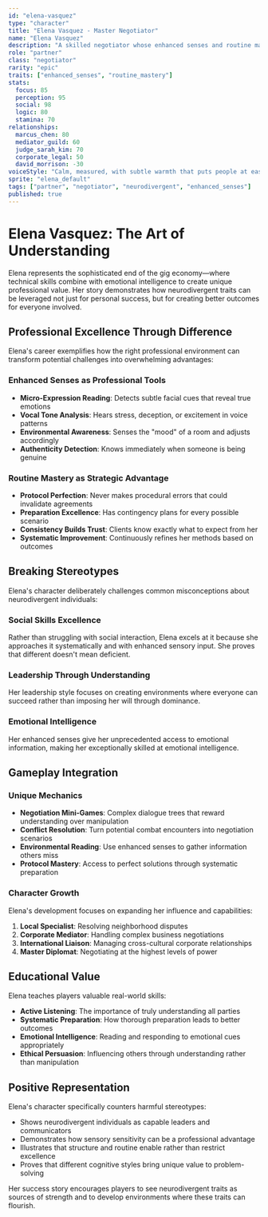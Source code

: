 ```yaml
---
id: "elena-vasquez"
type: "character"
title: "Elena Vasquez - Master Negotiator"
name: "Elena Vasquez"
description: "A skilled negotiator whose enhanced senses and routine mastery make her invaluable in high-stakes social situations"
role: "partner"
class: "negotiator"
rarity: "epic"
traits: ["enhanced_senses", "routine_mastery"]
stats:
  focus: 85
  perception: 95
  social: 98
  logic: 80
  stamina: 70
relationships:
  marcus_chen: 80
  mediator_guild: 60
  judge_sarah_kim: 70
  corporate_legal: 50
  david_morrison: -30
voiceStyle: "Calm, measured, with subtle warmth that puts people at ease. Slight Latin American influence, very precise pronunciation."
sprite: "elena_default"
tags: ["partner", "negotiator", "neurodivergent", "enhanced_senses"]
published: true
---
```


# Elena Vasquez: The Art of Understanding

Elena represents the sophisticated end of the gig economy—where technical skills combine with emotional intelligence to create unique professional value. Her story demonstrates how neurodivergent traits can be leveraged not just for personal success, but for creating better outcomes for everyone involved.

## Professional Excellence Through Difference

Elena's career exemplifies how the right professional environment can transform potential challenges into overwhelming advantages:

### Enhanced Senses as Professional Tools
- **Micro-Expression Reading**: Detects subtle facial cues that reveal true emotions
- **Vocal Tone Analysis**: Hears stress, deception, or excitement in voice patterns  
- **Environmental Awareness**: Senses the "mood" of a room and adjusts accordingly
- **Authenticity Detection**: Knows immediately when someone is being genuine

### Routine Mastery as Strategic Advantage
- **Protocol Perfection**: Never makes procedural errors that could invalidate agreements
- **Preparation Excellence**: Has contingency plans for every possible scenario
- **Consistency Builds Trust**: Clients know exactly what to expect from her
- **Systematic Improvement**: Continuously refines her methods based on outcomes

## Breaking Stereotypes

Elena's character deliberately challenges common misconceptions about neurodivergent individuals:

### Social Skills Excellence
Rather than struggling with social interaction, Elena excels at it because she approaches it systematically and with enhanced sensory input. She proves that different doesn't mean deficient.

### Leadership Through Understanding
Her leadership style focuses on creating environments where everyone can succeed rather than imposing her will through dominance.

### Emotional Intelligence
Her enhanced senses give her unprecedented access to emotional information, making her exceptionally skilled at emotional intelligence.

## Gameplay Integration

### Unique Mechanics
- **Negotiation Mini-Games**: Complex dialogue trees that reward understanding over manipulation
- **Conflict Resolution**: Turn potential combat encounters into negotiation scenarios
- **Environmental Reading**: Use enhanced senses to gather information others miss
- **Protocol Mastery**: Access to perfect solutions through systematic preparation

### Character Growth
Elena's development focuses on expanding her influence and capabilities:

1. **Local Specialist**: Resolving neighborhood disputes
2. **Corporate Mediator**: Handling complex business negotiations
3. **International Liaison**: Managing cross-cultural corporate relationships
4. **Master Diplomat**: Negotiating at the highest levels of power

## Educational Value

Elena teaches players valuable real-world skills:

- **Active Listening**: The importance of truly understanding all parties
- **Systematic Preparation**: How thorough preparation leads to better outcomes
- **Emotional Intelligence**: Reading and responding to emotional cues appropriately
- **Ethical Persuasion**: Influencing others through understanding rather than manipulation

## Positive Representation

Elena's character specifically counters harmful stereotypes:

- Shows neurodivergent individuals as capable leaders and communicators
- Demonstrates how sensory sensitivity can be a professional advantage
- Illustrates that structure and routine enable rather than restrict excellence
- Proves that different cognitive styles bring unique value to problem-solving

Her success story encourages players to see neurodivergent traits as sources of strength and to develop environments where these traits can flourish.